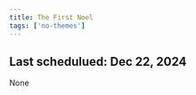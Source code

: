 ```yaml
---
title: The First Noel
tags: ['no-themes']
---
```


## Last schedulued: Dec 22, 2024          

None
